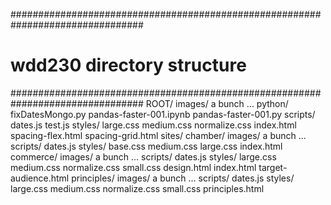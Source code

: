 ################################################################################
# wdd230 directory structure
################################################################################
ROOT/
    images/
        a bunch ...
    python/
        fixDatesMongo.py
        pandas-faster-001.ipynb
        pandas-faster-001.py
    scripts/
        dates.js
        test.js
    styles/
        large.css
        medium.css
        normalize.css
    index.html
    spacing-flex.html
    spacing-grid.html
    sites/
        chamber/
            images/
                a bunch ...
            scripts/
                dates.js
            styles/
                base.css
                medium.css
                large.css
            index.html
        commerce/
            images/
                a bunch ...
            scripts/
                dates.js
            styles/
                large.css
                medium.css
                normalize.css
                small.css
            design.html
            index.html
            target-audience.html
        principles/
            images/
                a bunch ...
            scripts/
                dates.js
            styles/
                large.css
                medium.css
                normalize.css
                small.css
            principles.html
    